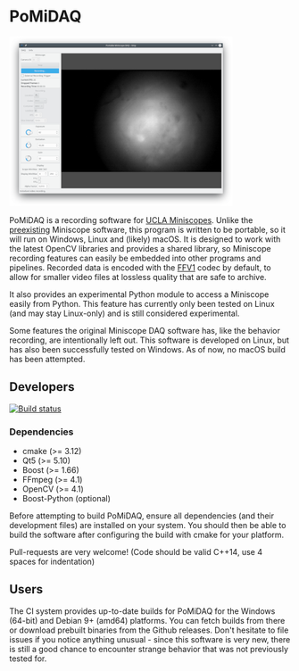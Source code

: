 PoMiDAQ
=========

![PoMiDAQ Screenshot](contrib/screenshots/v0.1_recording_small.png "PoMiDAQ on Linux")

PoMiDAQ is a recording software for [UCLA Miniscopes](http://miniscope.org/index.php/Main_Page).
Unlike the [preexisting](https://github.com/daharoni/Miniscope_DAQ_Software) Miniscope software, this program
is written to be portable, so it will run on Windows, Linux and (likely) macOS.
It is designed to work with the latest OpenCV libraries and provides a shared library, so Miniscope recording
features can easily be embedded into other programs and pipelines.
Recorded data is encoded with the [FFV1](https://en.wikipedia.org/wiki/FFV1) codec by default, to allow for
smaller video files at lossless quality that are safe to archive.

It also provides an experimental Python module to access a Miniscope easily from Python. This feature has
currently only been tested on Linux (and may stay Linux-only) and is still considered experimental.

Some features the original Miniscope DAQ software has, like the behavior recording, are intentionally left out.
This software is developed on Linux, but has also been successfully tested on Windows. As of now, no macOS build
has been attempted.

## Developers

[![Build status](https://ci.appveyor.com/api/projects/status/y3fgik6i2wgnkju1/branch/master?svg=true)](https://ci.appveyor.com/project/ximion/pomidaq/branch/master)

### Dependencies

 * cmake (>= 3.12)
 * Qt5 (>= 5.10)
 * Boost (>= 1.66)
 * FFmpeg (>= 4.1)
 * OpenCV (>= 4.1)
 * Boost-Python (optional)

Before attempting to build PoMiDAQ, ensure all dependencies (and their development files) are installed on your system.
You should then be able to build the software after configuring the build with cmake for your platform.

Pull-requests are very welcome! (Code should be valid C++14, use 4 spaces for indentation)

## Users

The CI system provides up-to-date builds for PoMiDAQ for the Windows (64-bit) and Debian 9+ (amd64) platforms.
You can fetch builds from there or download prebuilt binaries from the Github releases.
Don't hesitate to file issues if you notice anything unusual - since this software is very new, there is
still a good chance to encounter strange behavior that was not previously tested for.
